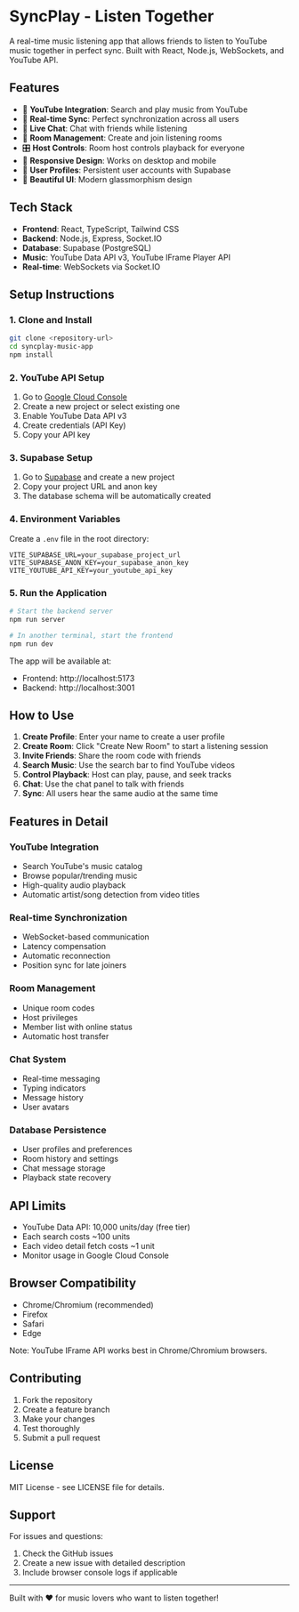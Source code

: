 # SyncPlay - Listen Together

A real-time music listening app that allows friends to listen to YouTube music together in perfect sync. Built with React, Node.js, WebSockets, and YouTube API.

## Features

- 🎵 **YouTube Integration**: Search and play music from YouTube
- 🔄 **Real-time Sync**: Perfect synchronization across all users
- 💬 **Live Chat**: Chat with friends while listening
- 👥 **Room Management**: Create and join listening rooms
- 🎛️ **Host Controls**: Room host controls playback for everyone
- 📱 **Responsive Design**: Works on desktop and mobile
- 🔐 **User Profiles**: Persistent user accounts with Supabase
- 🎨 **Beautiful UI**: Modern glassmorphism design

## Tech Stack

- **Frontend**: React, TypeScript, Tailwind CSS
- **Backend**: Node.js, Express, Socket.IO
- **Database**: Supabase (PostgreSQL)
- **Music**: YouTube Data API v3, YouTube IFrame Player API
- **Real-time**: WebSockets via Socket.IO

## Setup Instructions

### 1. Clone and Install

```bash
git clone <repository-url>
cd syncplay-music-app
npm install
```

### 2. YouTube API Setup

1. Go to [Google Cloud Console](https://console.cloud.google.com/)
2. Create a new project or select existing one
3. Enable YouTube Data API v3
4. Create credentials (API Key)
5. Copy your API key

### 3. Supabase Setup

1. Go to [Supabase](https://supabase.com) and create a new project
2. Copy your project URL and anon key
3. The database schema will be automatically created

### 4. Environment Variables

Create a `.env` file in the root directory:

```env
VITE_SUPABASE_URL=your_supabase_project_url
VITE_SUPABASE_ANON_KEY=your_supabase_anon_key
VITE_YOUTUBE_API_KEY=your_youtube_api_key
```

### 5. Run the Application

```bash
# Start the backend server
npm run server

# In another terminal, start the frontend
npm run dev
```

The app will be available at:
- Frontend: http://localhost:5173
- Backend: http://localhost:3001

## How to Use

1. **Create Profile**: Enter your name to create a user profile
2. **Create Room**: Click "Create New Room" to start a listening session
3. **Invite Friends**: Share the room code with friends
4. **Search Music**: Use the search bar to find YouTube videos
5. **Control Playback**: Host can play, pause, and seek tracks
6. **Chat**: Use the chat panel to talk with friends
7. **Sync**: All users hear the same audio at the same time

## Features in Detail

### YouTube Integration
- Search YouTube's music catalog
- Browse popular/trending music
- High-quality audio playback
- Automatic artist/song detection from video titles

### Real-time Synchronization
- WebSocket-based communication
- Latency compensation
- Automatic reconnection
- Position sync for late joiners

### Room Management
- Unique room codes
- Host privileges
- Member list with online status
- Automatic host transfer

### Chat System
- Real-time messaging
- Typing indicators
- Message history
- User avatars

### Database Persistence
- User profiles and preferences
- Room history and settings
- Chat message storage
- Playback state recovery

## API Limits

- YouTube Data API: 10,000 units/day (free tier)
- Each search costs ~100 units
- Each video detail fetch costs ~1 unit
- Monitor usage in Google Cloud Console

## Browser Compatibility

- Chrome/Chromium (recommended)
- Firefox
- Safari
- Edge

Note: YouTube IFrame API works best in Chrome/Chromium browsers.

## Contributing

1. Fork the repository
2. Create a feature branch
3. Make your changes
4. Test thoroughly
5. Submit a pull request

## License

MIT License - see LICENSE file for details.

## Support

For issues and questions:
1. Check the GitHub issues
2. Create a new issue with detailed description
3. Include browser console logs if applicable

---

Built with ❤️ for music lovers who want to listen together!